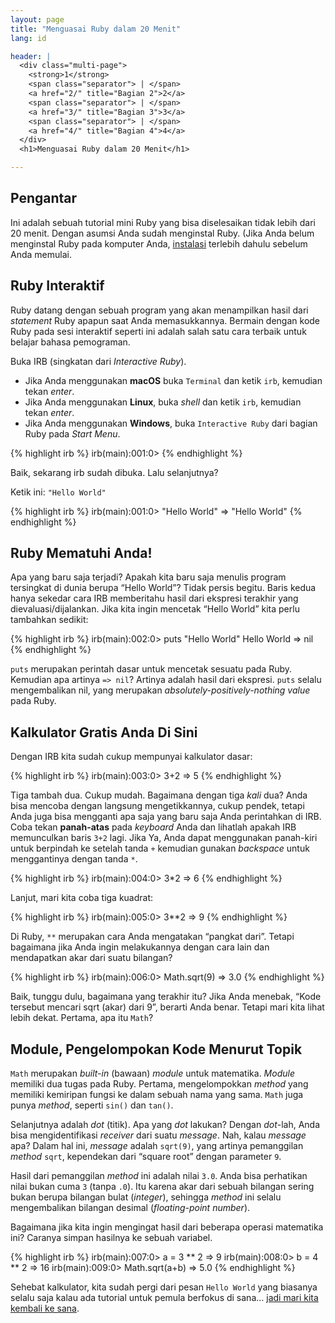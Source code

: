 ```yaml
---
layout: page
title: "Menguasai Ruby dalam 20 Menit"
lang: id

header: |
  <div class="multi-page">
    <strong>1</strong>
    <span class="separator"> | </span>
    <a href="2/" title="Bagian 2">2</a>
    <span class="separator"> | </span>
    <a href="3/" title="Bagian 3">3</a>
    <span class="separator"> | </span>
    <a href="4/" title="Bagian 4">4</a>
  </div>
  <h1>Menguasai Ruby dalam 20 Menit</h1>

---
```


## Pengantar

Ini adalah sebuah tutorial mini Ruby yang bisa diselesaikan tidak lebih dari
20 menit. Dengan asumsi Anda sudah menginstal Ruby. (Jika Anda belum menginstal
Ruby pada komputer Anda, [instalasi][installation] terlebih dahulu
sebelum Anda memulai.

## Ruby Interaktif

Ruby datang dengan sebuah program yang akan menampilkan hasil dari *statement*
Ruby apapun saat Anda memasukkannya. Bermain dengan kode Ruby pada sesi interaktif
seperti ini adalah salah satu cara terbaik untuk belajar bahasa pemograman.

Buka IRB (singkatan dari *Interactive Ruby*).

* Jika Anda menggunakan **macOS** buka `Terminal` dan ketik `irb`,
  kemudian tekan *enter*.
* Jika Anda menggunakan **Linux**, buka *shell* dan ketik `irb`,
  kemudian tekan *enter*.
* Jika Anda menggunakan **Windows**, buka `Interactive Ruby` dari
  bagian Ruby pada *Start Menu*.

{% highlight irb %}
irb(main):001:0>
{% endhighlight %}

Baik, sekarang irb sudah dibuka. Lalu selanjutnya?

Ketik ini: `"Hello World"`

{% highlight irb %}
irb(main):001:0> "Hello World"
=> "Hello World"
{% endhighlight %}

## Ruby Mematuhi Anda!

Apa yang baru saja terjadi? Apakah kita baru saja menulis program
tersingkat di dunia berupa “Hello World”? Tidak persis begitu. Baris
kedua hanya sekedar cara IRB memberitahu hasil dari ekspresi terakhir
yang dievaluasi/dijalankan. Jika kita ingin mencetak “Hello World”
kita perlu tambahkan sedikit:

{% highlight irb %}
irb(main):002:0> puts "Hello World"
Hello World
=> nil
{% endhighlight %}

`puts` merupakan perintah dasar untuk mencetak sesuatu pada Ruby.
Kemudian apa artinya `=> nil`? Artinya adalah hasil dari ekspresi.
`puts` selalu mengembalikan nil, yang merupakan
*absolutely-positively-nothing value* pada Ruby.

## Kalkulator Gratis Anda Di Sini

Dengan IRB kita sudah cukup mempunyai kalkulator dasar:

{% highlight irb %}
irb(main):003:0> 3+2
=> 5
{% endhighlight %}

Tiga tambah dua. Cukup mudah. Bagaimana dengan tiga *kali* dua? Anda
bisa mencoba dengan langsung mengetikkannya, cukup pendek, tetapi Anda
juga bisa mengganti apa saja yang baru saja Anda perintahkan di IRB.
Coba tekan **panah-atas** pada *keyboard* Anda dan lihatlah apakah IRB
memunculkan baris `3+2` lagi. Jika Ya, Anda dapat menggunakan panah-kiri
untuk berpindah ke setelah tanda `+` kemudian gunakan *backspace* untuk
menggantinya dengan tanda `*`.

{% highlight irb %}
irb(main):004:0> 3*2
=> 6
{% endhighlight %}

Lanjut, mari kita coba tiga kuadrat:

{% highlight irb %}
irb(main):005:0> 3**2
=> 9
{% endhighlight %}

Di Ruby, `**` merupakan cara Anda mengatakan “pangkat dari”.
Tetapi bagaimana jika Anda ingin melakukannya dengan cara lain dan
mendapatkan akar dari suatu bilangan?

{% highlight irb %}
irb(main):006:0> Math.sqrt(9)
=> 3.0
{% endhighlight %}

Baik, tunggu dulu, bagaimana yang terakhir itu? Jika Anda menebak, “Kode
tersebut mencari sqrt (akar) dari 9”, berarti Anda benar. Tetapi mari
kita lihat lebih dekat. Pertama, apa itu `Math`?

## Module, Pengelompokan Kode Menurut Topik

`Math` merupakan *built-in* (bawaan) *module* untuk matematika. *Module* memiliki
dua tugas pada Ruby. Pertama, mengelompokkan *method* yang memiliki kemiripan
fungsi ke dalam sebuah nama yang sama. `Math` juga punya *method*, seperti `sin()`
dan `tan()`.

Selanjutnya adalah *dot* (titik). Apa yang *dot* lakukan? Dengan *dot*-lah,
Anda bisa mengidentifikasi *receiver* dari suatu *message*. Nah, kalau
*message* apa? Dalam hal ini, *message* adalah `sqrt(9)`, yang artinya
pemanggilan *method* `sqrt`, kependekan dari “square root” dengan
parameter `9`.

Hasil dari pemanggilan *method* ini adalah nilai `3.0`. Anda bisa perhatikan
nilai bukan cuma `3` (tanpa `.0`). Itu karena akar dari sebuah bilangan sering
bukan berupa bilangan bulat (*integer*), sehingga *method* ini selalu mengembalikan
bilangan desimal (*floating-point number*).

Bagaimana jika kita ingin mengingat hasil dari beberapa operasi
matematika ini? Caranya simpan hasilnya ke sebuah variabel.

{% highlight irb %}
irb(main):007:0> a = 3 ** 2
=> 9
irb(main):008:0> b = 4 ** 2
=> 16
irb(main):009:0> Math.sqrt(a+b)
=> 5.0
{% endhighlight %}

Sehebat kalkulator, kita sudah pergi dari pesan  `Hello World` yang biasanya
selalu saja kalau ada tutorial untuk pemula berfokus di sana…
[jadi mari kita kembali ke sana](2/).

[installation]: /id/documentation/installation/
